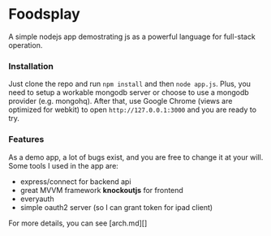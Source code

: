 Foodsplay
=========

A simple nodejs app demostrating js as a powerful language for full-stack operation.


### Installation
Just clone the repo and run `npm install` and then `node app.js`.
Plus, you need to setup a workable mongodb server or choose to use a mongodb provider (e.g. mongohq).
After that, use Google Chrome (views are optimized for webkit) to open `http://127.0.0.1:3000` and you are ready to try.

### Features

As a demo app, a lot of bugs exist, and you are free to change it at your will.
Some tools I used in the app are:

* express/connect for backend api
* great MVVM framework __knockoutjs__ for frontend
* everyauth
* simple oauth2 server (so I can grant token for ipad client)

For more details, you can see [arch.md][]

